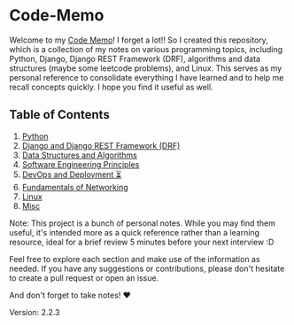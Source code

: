 # Code-Memo

Welcome to my [Code Memo](https://mouhamaddev.github.io/Code-Memo/)! I forget a lot!! So I created this repository, which is a collection of my notes on various programming topics, including Python, Django, Django REST Framework (DRF), algorithms and data structures (maybe some leetcode problems), and Linux. This serves as my personal reference to consolidate everything I have learned and to help me recall concepts quickly. I hope you find it useful as well.

## Table of Contents

1. [Python](/python.md)
2. [Django and Django REST Framework (DRF)](/django.md)
3. [Data Structures and Algorithms](/dsa.md)
4. [Software Engineering Principles](/sep.md)
5. [DevOps and Deployment ⏳](/devops.md)
6. [Fundamentals of Networking](/networking.md)
7. [Linux](/linux.md)
8. [Misc](/misc.md)

Note: This project is a bunch of personal notes. While you may find them useful, it's intended more as a quick reference rather than a learning resource, ideal for a brief review 5 minutes before your next interview :D

Feel free to explore each section and make use of the information as needed. If you have any suggestions or contributions, please don't hesitate to create a pull request or open an issue.

And don't forget to take notes! ❤️

Version: 2.2.3
